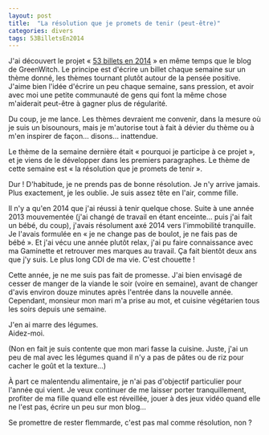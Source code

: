 ```yaml
---
layout: post
title:  "La résolution que je promets de tenir (peut-être)"
categories: divers
tags: 53BilletsEn2014
---
```


J'ai découvert le projet « [53 billets en 2014][greenwitch] » en même temps que le blog de GreenWitch. Le principe est d'écrire un billet chaque semaine sur un thème donné, les thèmes tournant plutôt autour de la pensée positive. J'aime bien l'idée d'écrire un peu chaque semaine, sans pression, et avoir avec moi une petite communauté de gens qui font la même chose m'aiderait peut-être à gagner plus de régularité.

Du coup, je me lance. Les thèmes devraient me convenir, dans la mesure où je suis un bisounours, mais je m'autorise tout à fait à dévier du thème ou à m'en inspirer de façon… disons… inattendue.

Le thème de la semaine dernière était « pourquoi je participe à ce projet », et je viens de le développer dans les premiers paragraphes. Le thème de cette semaine est « la résolution que je promets de tenir ».

Dur ! D'habitude, je ne prends pas de bonne résolution. Je n'y arrive jamais. Plus exactement, je les oublie. Je suis assez tête en l'air, comme fille.

Il n'y a qu'en 2014 que j'ai réussi à tenir quelque chose. Suite à une année 2013 mouvementée (j'ai changé de travail en étant enceinte… puis j'ai fait un bébé, du coup), j'avais résolument axé 2014 vers l'immobilité tranquille. Je l'avais formulée en « je ne change pas de boulot, je ne fais pas de bébé ». Et j'ai vécu une année plutôt relax, j'ai pu faire connaissance avec ma Gaminette et retrouver mes marques au travail. Ça fait bientôt deux ans que j'y suis. Le plus long CDI de ma vie. C'est chouette !

Cette année, je ne me suis pas fait de promesse. J'ai bien envisagé de cesser de manger de la viande le soir (voire en semaine), avant de changer d'avis environ douze minutes après l'entrée dans la nouvelle année. Cependant, monsieur mon mari m'a prise au mot, et cuisine végétarien tous les soirs depuis une semaine.

J'en ai marre des légumes.  
Aidez-moi.

(Non en fait je suis contente que mon mari fasse la cuisine. Juste, j'ai un peu de mal avec les légumes quand il n'y a pas de pâtes ou de riz pour cacher le goût et la texture…)

À part ce malentendu alimentaire, je n'ai pas d'objectif particulier pour l'année qui vient. Je veux continuer de me laisser porter tranquillement, profiter de ma fille quand elle est réveillée, jouer à des jeux vidéo quand elle ne l'est pas, écrire un peu sur mon blog…

Se promettre de rester flemmarde, c'est pas mal comme résolution, non ?

[greenwitch]: https://greenwitch3.wordpress.com/2015/01/05/pourquoi-je-participe-a-ce-projet-53billetsen2015-1/
